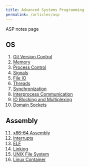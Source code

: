 ```yaml
---
title: Advanced Systems Programming
permalink: /articles/asp
---
```


ASP notes page

## OS
1. [Git Version Control](/articles/asp/1)
2. [Memory](/articles/asp/2)
3. [Process Control](articles/asp/3)
4. [Signals](articles/asp/4)
5. [File IO](articles/asp/5)
6. [Threads](articles/asp/6)
7. [Synchronization](articles/asp/7)
8. [Interprocess Communication](articles/asp/8)
9. [IO Blocking and Multiplexing](articles/asp/9)
10. [Domain Sockets](articles/asp/10)

## Assembly
<ol start="11">
  <li><a href="articles/asp/11">x86-64 Assembly</a></li>
  <li><a href="articles/asp/12">Interrupts</a></li>
  <li><a href="articles/asp/13">ELF</a></li>
  <li><a href="articles/asp/14">Linking</a></li>
  <li><a href="articles/asp/15">UNIX File System</a></li>
  <li><a href="articles/asp/16">Linux Container</a></li>
</ol>
